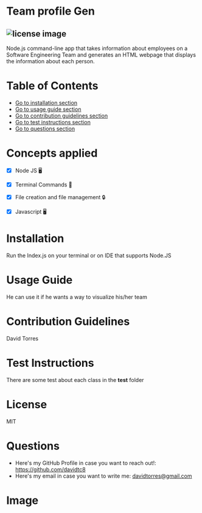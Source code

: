 # Team profile Gen
## ![license image](https://img.shields.io/badge/license-MIT-brightgreen.svg)
Node.js command-line app that takes information about employees on a Software Engineering Team and generates an HTML webpage that displays the information about each person.

# Table of Contents
- [Go to installation section](#-installation)
- [Go to usage guide section](#-usage-guide)
- [Go to contribution guidelines section](#-contribution-guidelines)
- [Go to test instructions section](#-test-instructions)
- [Go to questions section](#-questions)

# Concepts applied
- [x] Node JS 🖥️

- [x] Terminal Commands 🤔

- [x] File creation and file management 🔒

- [x] Javascript 🖥️

# Installation
Run the Index.js on your terminal or on IDE that supports Node.JS

# Usage Guide
He can use it if he wants a way to visualize his/her team

# Contribution Guidelines
David Torres

# Test Instructions
There are some test about each class in the __test__ folder

# License
MIT

# Questions
- Here's my GitHub Profile in case you want to reach out!: https://github.com/davidtc8
- Here's my email in case you want to write me: davidtorres@gmail.com

# Image
[image]: ./dist/images/team-profile-gen.png "Website that the script generates"